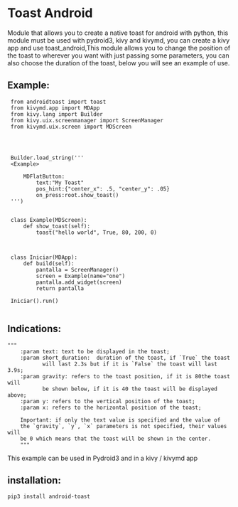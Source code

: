 # Toast Android

Module that allows you to create a native toast for android with python, 
this module must be used with pydroid3, kivy and kivymd, you can create 
a kivy app and use toast_android,This module allows you to change the 
position of the toast to wherever you want with just passing some parameters, 
you can also choose the duration of the toast, below you will see an example of use.
## Example:
```
 from androidtoast import toast
 from kivymd.app import MDApp
 from kivy.lang import Builder
 from kivy.uix.screenmanager import ScreenManager
 from kivymd.uix.screen import MDScreen
    
    
    
    
 Builder.load_string('''
 <Example>
 
     MDFlatButton:
         text:"My Toast"
         pos_hint:{"center_x": .5, "center_y": .05}
         on_press:root.show_toast()
 ''')
 
    
 class Example(MDScreen):     
     def show_toast(self):
         toast("hello world", True, 80, 200, 0) 
                        
            
        	
 class Iniciar(MDApp):     
     def build(self):
         pantalla = ScreenManager()
         screen = Example(name="one")
         pantalla.add_widget(screen)
         return pantalla
    
 Iniciar().run() 
    
```
## Indications:
    """
        :param text: text to be displayed in the toast;
        :param short_duration:  duration of the toast, if `True` the toast
               will last 2.3s but if it is `False` the toast will last 3.9s;
        :param gravity: refers to the toast position, if it is 80the toast will
               be shown below, if it is 40 the toast will be displayed above;
        :param y: refers to the vertical position of the toast;
        :param x: refers to the horizontal position of the toast;

        Important: if only the text value is specified and the value of
        the `gravity`, `y`, `x` parameters is not specified, their values ​​will
        be 0 which means that the toast will be shown in the center.
        """

This example can be used in Pydroid3 and in a kivy / kivymd app


## installation:
```
pip3 install android-toast
```

